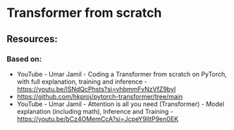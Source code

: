 # Transformer from scratch

## Resources:
### Based on:
* YouTube - Umar Jamil - Coding a Transformer from scratch on PyTorch, with full explanation, training and inference - https://youtu.be/ISNdQcPhsts?si=vhbmmFvNzVfZ9byI
* https://github.com/hkproj/pytorch-transformer/tree/main
* YouTube - Umar Jamil - Attention is all you need (Transformer) - Model explanation (including math), Inference and Training - https://youtu.be/bCz4OMemCcA?si=JcpeY9IltP9en0EK